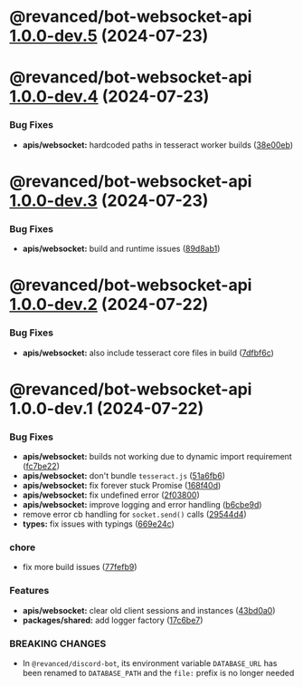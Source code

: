 # @revanced/bot-websocket-api [1.0.0-dev.5](https://github.com/revanced/revanced-helper/compare/@revanced/bot-websocket-api@1.0.0-dev.4...@revanced/bot-websocket-api@1.0.0-dev.5) (2024-07-23)

# @revanced/bot-websocket-api [1.0.0-dev.4](https://github.com/revanced/revanced-helper/compare/@revanced/bot-websocket-api@1.0.0-dev.3...@revanced/bot-websocket-api@1.0.0-dev.4) (2024-07-23)


### Bug Fixes

* **apis/websocket:** hardcoded paths in tesseract worker builds ([38e00eb](https://github.com/revanced/revanced-helper/commit/38e00eb4e59c763bd74d27b9b9b482ea66e4dcf4))

# @revanced/bot-websocket-api [1.0.0-dev.3](https://github.com/revanced/revanced-helper/compare/@revanced/bot-websocket-api@1.0.0-dev.2...@revanced/bot-websocket-api@1.0.0-dev.3) (2024-07-23)


### Bug Fixes

* **apis/websocket:** build and runtime issues ([89d8ab1](https://github.com/revanced/revanced-helper/commit/89d8ab1ee58278a9a96cdc31c679d0a0a0d865af))

# @revanced/bot-websocket-api [1.0.0-dev.2](https://github.com/revanced/revanced-helper/compare/@revanced/bot-websocket-api@1.0.0-dev.1...@revanced/bot-websocket-api@1.0.0-dev.2) (2024-07-22)


### Bug Fixes

* **apis/websocket:** also include tesseract core files in build ([7dfbf6c](https://github.com/revanced/revanced-helper/commit/7dfbf6c92c49100954fa4aca471dce4ab9fd9565))

# @revanced/bot-websocket-api 1.0.0-dev.1 (2024-07-22)


### Bug Fixes

* **apis/websocket:** builds not working due to dynamic import requirement ([fc7be22](https://github.com/revanced/revanced-helper/commit/fc7be22c6c15974c7394790e93de2a23a6627153))
* **apis/websocket:** don't bundle `tesseract.js` ([51a6fb6](https://github.com/revanced/revanced-helper/commit/51a6fb65f0df3409eacffb297430840a0e326989))
* **apis/websocket:** fix forever stuck Promise ([168f40d](https://github.com/revanced/revanced-helper/commit/168f40def64ca213cd2b549f4bafed4c0e1e3695))
* **apis/websocket:** fix undefined error ([2f03800](https://github.com/revanced/revanced-helper/commit/2f03800c61c00e59e512567d273a195e605d6736))
* **apis/websocket:** improve logging and error handling ([b6cbe9d](https://github.com/revanced/revanced-helper/commit/b6cbe9d64c01ff11feab8351fb801bc1aee48325))
* remove error cb handling for `socket.send()` calls ([29544d4](https://github.com/revanced/revanced-helper/commit/29544d4e0127173465796b7e3c62161f4db59c8b))
* **types:** fix issues with typings ([669e24c](https://github.com/revanced/revanced-helper/commit/669e24ca8103ea051b4e61160dd0f978e36707ea))


### chore

* fix more build issues ([77fefb9](https://github.com/revanced/revanced-helper/commit/77fefb9bef286a22f40a4d76b79c64fcc5a2467f))


### Features

* **apis/websocket:** clear old client sessions and instances ([43bd0a0](https://github.com/revanced/revanced-helper/commit/43bd0a021cd885a3d74a1f307ec2935e81d17458))
* **packages/shared:** add logger factory ([17c6be7](https://github.com/revanced/revanced-helper/commit/17c6be7bee5b5c24fd4a5279e73374b0bb7a6229))


### BREAKING CHANGES

* In `@revanced/discord-bot`, its environment variable
                 `DATABASE_URL` has been renamed to `DATABASE_PATH`
                 and the `file:` prefix is no longer needed

